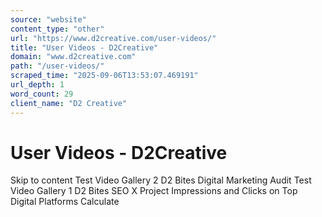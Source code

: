 ```yaml
---
source: "website"
content_type: "other"
url: "https://www.d2creative.com/user-videos/"
title: "User Videos - D2Creative"
domain: "www.d2creative.com"
path: "/user-videos/"
scraped_time: "2025-09-06T13:53:07.469191"
url_depth: 1
word_count: 29
client_name: "D2 Creative"
---
```


# User Videos - D2Creative

Skip to content Test Video Gallery 2 D2 Bites Digital Marketing Audit Test Video Gallery 1 D2 Bites SEO X Project Impressions and Clicks on Top Digital Platforms Calculate
